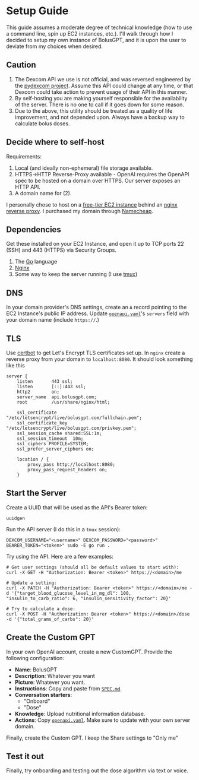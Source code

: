 # Setup Guide

This guide assumes a moderate degree of technical knowledge (how to use a command line, spin up EC2 instances, etc.). I'll walk through how I decided to setup my own instance of BolusGPT, and it is upon the user to deviate from my choices when desired.

## Caution

1. The Dexcom API we use is not official, and was reversed engineered by the [pydexcom project](https://github.com/gagebenne/pydexcom). Assume this API could change at any time, or that Dexcom could take action to prevent usage of their API in this manner.
1. By self-hosting you are making yourself responsible for the availability of the server. There is no one to call if it goes down for some reason.
1. Due to the above, this utility should be treated as a quality of life improvement, and not depended upon. Always have a backup way to calculate bolus doses.

## Decide where to self-host

Requirements:
1. Local (and ideally non-ephemeral) file storage available.
1. HTTPS->HTTP Reverse-Proxy available - OpenAI requires the OpenAPI spec to be hosted on a domain over HTTPS. Our server exposes an HTTP API.
1. A domain name for (2).

I personally chose to host on a [free-tier EC2 instance](https://aws.amazon.com/free/) behind an [nginx reverse proxy](https://docs.nginx.com/nginx/admin-guide/web-server/reverse-proxy/). I purchased my domain through [Namecheap](https://namecheap.com/).

## Dependencies

Get these installed on your EC2 Instance, and open it up to TCP ports 22 (SSH) and 443 (HTTPS) via Security Groups.

1. The [Go](https://go.dev/) language
1. [Nginx](https://docs.nginx.com)
1. Some way to keep the server running (I use [tmux](https://github.com/tmux/tmux/wiki))

## DNS

In your domain provider's DNS settings, create an `A` record pointing to the EC2 Instance's public IP address. Update [`openapi.yaml`](./openapi.yaml)'s `servers` field with your domain name (include `https://`.)

## TLS

Use [certbot](https://certbot.eff.org/instructions?ws=nginx&os=ubuntufocal) to get Let's Encrypt TLS certificates set up. In `nginx` create a reverse proxy from your domain to `localhost:8080`. It should look something like this

```
server {
    listen       443 ssl;
    listen       [::]:443 ssl;
    http2        on;
    server_name  api.bolusgpt.com;
    root         /usr/share/nginx/html;

    ssl_certificate "/etc/letsencrypt/live/bolusgpt.com/fullchain.pem";
    ssl_certificate_key "/etc/letsencrypt/live/bolusgpt.com/privkey.pem";
    ssl_session_cache shared:SSL:1m;
    ssl_session_timeout  10m;
    ssl_ciphers PROFILE=SYSTEM;
    ssl_prefer_server_ciphers on;

    location / {
        proxy_pass http://localhost:8080;
        proxy_pass_request_headers on;
    }
```

## Start the Server

Create a UUID that will be used as the API's Bearer token:

```
uuidgen
```

Run the API server (I do this in a `tmux` session):
```
DEXCOM_USERNAME="<username>" DEXCOM_PASSWORD="<password>" BEARER_TOKEN="<token>" sudo -E go run .
```

Try using the API. Here are a few examples:

```
# Get user settings (should all be default values to start with):
curl -X GET -H "Authorization: Bearer <token>" https://<domain>/me

# Update a setting:
curl -X PATCH -H "Authorization: Bearer <token>" https://<domain>/me -d '{"target_blood_glucose_level_in_mg_dl": 100, "insulin_to_carb_ratio": 6, "insulin_sensitivity_factor": 20}'

# Try to calculate a dose:
curl -X POST -H "Authorization: Bearer <token>" https://<domain>/dose -d '{"total_grams_of_carbs": 20}'
```

## Create the Custom GPT

In your own OpenAI account, create a new CustomGPT. Provide the following configuration:
- **Name**: BolusGPT
- **Description**: Whatever you want
- **Picture**: Whatever you want.
- **Instructions**: Copy and paste from [`SPEC.md`](./SPEC.md).
- **Conversation starters**:
  - "Onboard"
  - "Dose"
- **Knowledge**: Upload nutritional information database.
- **Actions**: Copy [`openapi.yaml`](./openapi.yaml). Make sure to update with your own server domain.

Finally, create the Custom GPT. I keep the Share settings to "Only me"

## Test it out

Finally, try onboarding and testing out the dose algorithm via text or voice.